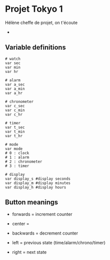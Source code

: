 # Projet Tokyo 1

Hélène cheffe de projet, on t'écoute

+
## Variable definitions

```
# watch
var sec
var min
var hr

# alarm
var a_sec
var a_min
var a_hr

# chronometer
var c_sec
var c_min
var c_hr

# timer
var t_sec
var t_min
var t_hr

# mode
var mode
# 0 : clock
# 1 : alarm
# 2 : chronometer
# 3 : timer

# display
var display_s #display seconds
var display_m #display minutes
var display_h #display hours

```

## Button meanings
* forwards = increment counter
* center =
* backwards = decrement counter

* left = previous state (time/alarm/chrono/timer)
* right = next state 
